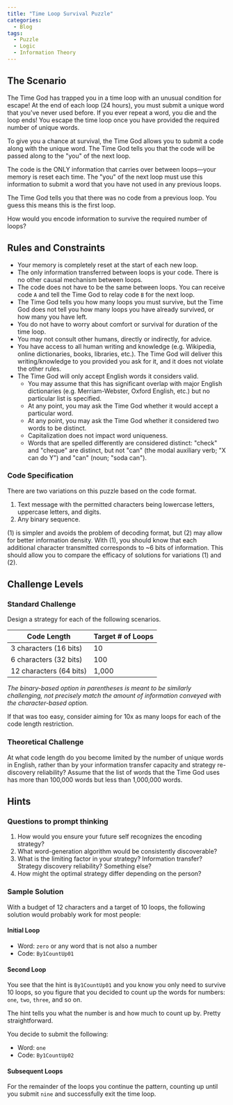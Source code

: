 ```yaml
---
title: "Time Loop Survival Puzzle"
categories:
  - Blog
tags:
  - Puzzle
  - Logic
  - Information Theory
---
```


## The Scenario

The Time God has trapped you in a time loop with an unusual condition for escape! At the end of each loop (24 hours), you must submit a unique word that you've never used before. If you ever repeat a word, you die and the loop ends! You escape the time loop once you have provided the required number of unique words.

To give you a chance at survival, the Time God allows you to submit a code along with the unique word. The Time God tells you that the code will be passed along to the "you" of the next loop.

The code is the ONLY information that carries over between loops—your memory is reset each time. The "you" of the next loop must use this information to submit a word that you have not used in any previous loops.

The Time God tells you that there was no code from a previous loop. You guess this means this is the first loop.

How would you encode information to survive the required number of loops?

## Rules and Constraints

- Your memory is completely reset at the start of each new loop.
- The only information transferred between loops is your code. There is no other causal mechanism between loops.
- The code does not have to be the same between loops. You can receive code `A` and tell the Time God to relay code `B` for the next loop.
- The Time God tells you how many loops you must survive, but the Time God does not tell you how many loops you have already survived, or how many you have left.
- You do not have to worry about comfort or survival for duration of the time loop.
- You may not consult other humans, directly or indirectly, for advice.
- You have access to all human writing and knowledge (e.g. Wikipedia, online dictionaries, books, libraries, etc.). The Time God will deliver this writing/knowledge to you provided you ask for it, and it does not violate the other rules.
 - The Time God will only accept English words it considers valid.
	 - You may assume that this has significant overlap with major English dictionaries (e.g. Merriam-Webster, Oxford English, etc.) but no particular list is specified.
	 - At any point, you may ask the Time God whether it would accept a particular word.
	 - At any point, you may ask the Time God whether it considered two words to be distinct.
	 - Capitalization does not impact word uniqueness.
	- Words that are spelled differently are considered distinct: "check" and "cheque" are distinct, but not "can" (the modal auxiliary verb; "X can do Y") and "can" (noun; "soda can").

### Code Specification

There are two variations on this puzzle based on the code format.

1. Text message with the permitted characters being lowercase letters, uppercase letters, and digits.
2. Any binary sequence.

(1) is simpler and avoids the problem of decoding format, but (2) may allow for better information density. With (1), you should know that each additional character transmitted corresponds to ~6 bits of information. This should allow you to compare the efficacy of solutions for variations (1) and (2).

## Challenge Levels

### Standard Challenge

Design a strategy for each of the following scenarios.

| Code Length             | Target # of Loops |
| ----------------------- | ----------------- |
| 3 characters (16 bits)  | 10                |
| 6 characters (32 bits)  | 100               |
| 12 characters (64 bits) | 1,000             |

*The binary-based option in parentheses is meant to be similarly challenging, not precisely match the amount of information conveyed with the character-based option.*

If that was too easy, consider aiming for 10x as many loops for each of the code length restriction.

### Theoretical Challenge

At what code length do you become limited by the number of unique words in English, rather than by your information transfer capacity and strategy re-discovery reliability? Assume that the list of words that the Time God uses has more than 100,000 words but less than 1,000,000 words.

## Hints

### Questions to prompt thinking

1. How would you ensure your future self recognizes the encoding strategy?
2. What word-generation algorithm would be consistently discoverable?
3. What is the limiting factor in your strategy? Information transfer? Strategy discovery reliability? Something else?
4. How might the optimal strategy differ depending on the person?

### Sample Solution

With a budget of 12 characters and a target of 10 loops, the following solution would probably work for most people:

#### Initial Loop

- Word: `zero` or any word that is not also a number
- Code: `By1CountUp01`

#### Second Loop

You see that the hint is `By1CountUp01` and you know you only need to survive 10 loops, so you figure that you decided to count up the words for numbers: `one`, `two`, `three`, and so on.

The hint tells you what the number is and how much to count up by. Pretty straightforward.

You decide to submit the following:

- Word: `one`
- Code: `By1CountUp02`

#### Subsequent Loops

For the remainder of the loops you continue the pattern, counting up until you submit `nine` and successfully exit the time loop.

